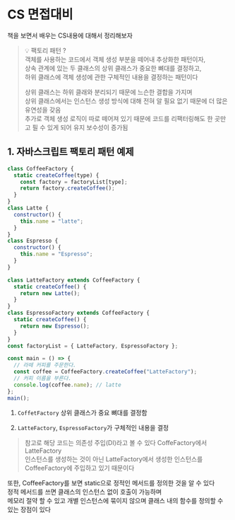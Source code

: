 # CS 면접대비

책을 보면서 배우는 CS내용에 대해서 정리해보자

> 💡 팩토리 패턴 ? <br>
> 객체를 사용하는 코드에서 객체 생성 부분을 떼어내 추상화한 패턴이자,<br>
> 상속 관계에 있는 두 클래스의 상위 클래스가 중요한 뼈대를 결정하고,<br>
> 하위 클래스에 객체 생성에 관한 구체적인 내용을 결정하는 패턴이다
>
> 상위 클래스는 하위 클래와 분리되기 때문에 느슨한 결합을 가지며<br>
> 상위 클래스에서는 인스턴스 생성 방식에 대해 전혀 알 필요 없기 때문에 더 많은 유연성을 갖음<br>
> 추가로 객체 생성 로직이 따로 떼어져 있기 때문에 코드를 리팩터링해도 한 곳만 고 필 수 있게 되어 유지 보수성이 증가됨

## 1. 자바스크립트 팩토리 패턴 예제

```javascript
class CoffeeFactory {
  static createCoffee(type) {
    const factory = factoryList[type];
    return factory.createCoffee();
  }
}
class Latte {
  constructor() {
    this.name = "latte";
  }
}
class Espresso {
  constructor() {
    this.name = "Espresso";
  }
}

class LatteFactory extends CoffeeFactory {
  static createCoffee() {
    return new Latte();
  }
}
class EspressoFactory extends CoffeeFactory {
  static createCoffee() {
    return new Espresso();
  }
}
const factoryList = { LatteFactory, EspressoFactory };

const main = () => {
  // 라떼 커피를 주문한다.
  const coffee = CoffeeFactory.createCoffee("LatteFactory");
  // 커피 이름을 부른다.
  console.log(coffee.name); // latte
};
main();
```

1. `CoffetFactory` 상위 클래스가 중요 뼈대를 결정함

2. `LatteFactory`, `EspressoFactory`가 구체적인 내용을 결정

> 참고로 해당 코드는 의존성 주입(DI)라고 볼 수 있다 CoffeFactory에서 LatteFactory<br>
> 인스턴스를 생성하는 것이 아닌 LatteFactory에서 생성한 인스턴스를 CoffeeFactory에 주입하고 있기 때문이다

또한, CoffeeFactory를 보면 static으로 정적인 메서드를 정의한 것을 알 수 있다<br>
정적 메서드를 쓰면 클래스의 인스턴스 없이 호출이 가능하며<br>
메모리 절약 할 수 있고 개별 인스턴스에 묶이지 않으며 클래스 내의 함수를 정의할 수 있는 장점이 있다
